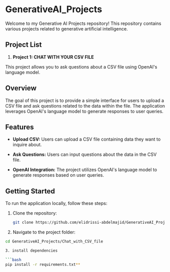 # GenerativeAI_Projects


Welcome to my Generative AI Projects repository! This repository contains various projects related to generative artificial intelligence.

## Project List

1. **Project 1: CHAT WITH YOUR CSV FILE**

This project allows you to ask questions about a CSV file using OpenAI's language model.

## Overview

The goal of this project is to provide a simple interface for users to upload a CSV file and ask questions related to the data within the file. The application leverages OpenAI's language model to generate responses to user queries.

## Features

- **Upload CSV:** Users can upload a CSV file containing data they want to inquire about.

- **Ask Questions:** Users can input questions about the data in the CSV file.

- **OpenAI Integration:** The project utilizes OpenAI's language model to generate responses based on user queries.

## Getting Started

To run the application locally, follow these steps:

1. Clone the repository:

   ```bash
   git clone https://github.com/elidrissi-abdelmajid/GenerativeAI_Projects.git

2. Navigate to the project folder:
   
  ```bash
  cd GenerativeAI_Projects/Chat_with_CSV_file

3. install dependencies

  ```bash
  pip install -r requirements.txt**
  
